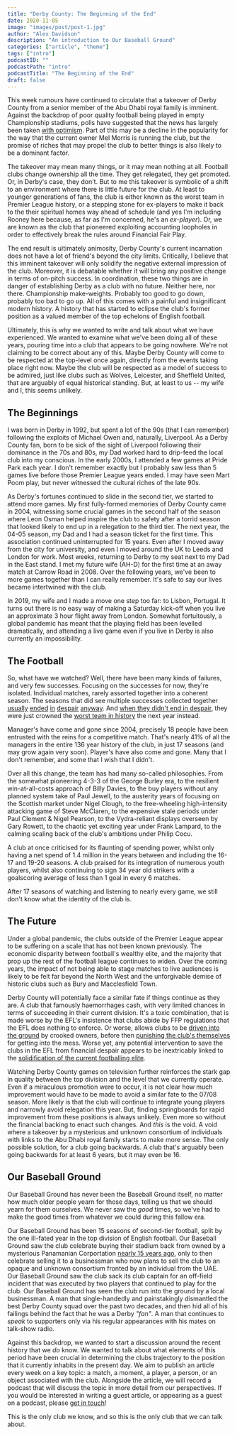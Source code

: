 ```yaml
---
title: "Derby County: The Beginning of the End"
date: 2020-11-05
image: "images/post/post-1.jpg"
author: "Alex Davidson"
description: "An introduction to Our Baseball Ground"
categories: ["article", "theme"]
tags: ["intro"]
podcastID: ""
podcastPath: "intro"
podcastTitle: "The Beginning of the End"
draft: false
---
```


This week rumours have continued to circulate that a takeover of Derby
County from a senior member of the Abu Dhabi royal family is imminent.
Against the backdrop of poor quality football being played in empty
Championship stadiums, polls have suggested that the news has largely
been taken [with
optimism](https://dcfcfans.uk/topic/35944-poll-mel-selling-derby-county-fc/).
Part of this may be a decline in the popularity for the way that the
current owner Mel Morris is running the club, but the promise of riches
that may propel the club to better things is also likely to be a
dominant factor.

The takeover may mean many things, or it may mean nothing at all.
Football clubs change ownership all the time. They get relegated, they
get promoted. Or, in Derby's case, they don't. But to me this takeover
is symbolic of a shift to an environment where there is little future
for the club. At least to younger generations of fans, the club is
either known as the worst team in Premier League history, or a stepping
stone for ex-players to make it back to the their spiritual homes way
ahead of schedule (and yes I'm including Rooney here because, as far as
I'm concerned, he's an *ex-player*). Or, we are known as the club that
pioneered exploiting accounting loopholes in order to effectively break
the rules around Financial Fair Play.

The end result is ultimately animosity, Derby County's current
incarnation does not have a lot of friend's beyond the city limits.
Critically, I believe that this imminent takeover will only solidify the
negative external impression of the club. Moreover, it is debatable
whether it will bring any positive change in terms of on-pitch success.
In coordination, these two things are in danger of establishing Derby as
a club with no future. Neither here, nor there. Championship
make-weights. Probably too good to go down, probably too bad to go up.
All of this comes with a painful and insignificant modern history. A
history that has started to eclipse the club's former position as a
valued member of the top echelons of English football.

Ultimately, this is why we wanted to write and talk about what we have
experienced. We wanted to examine what we've been doing all of these
years, pouring time into a club that appears to be going nowhere. We're
not claiming to be correct about any of this. Maybe Derby County will
come to be respected at the top-level once again, directly from the
events taking place right now. Maybe the club will be respected as a
model of success to be admired, just like clubs such as Wolves,
Leicester, and Sheffield United, that are arguably of equal historical
standing. But, at least to us -- my wife and I, this seems unlikely.

## The Beginnings

I was born in Derby in 1992, but spent a lot of the 90s (that I can
remember) following the exploits of Michael Owen and, naturally,
Liverpool. As a Derby County fan, born to be sick of the sight of
Liverpool following their dominance in the 70s and 80s, my Dad worked
hard to drip-feed the local club into my conscious. In the early 2000s,
I attended a few games at Pride Park each year. I don't remember exactly
but I probably saw less than 5 games live before those Premier League
years ended. I may have seen Mart Poom play, but never witnessed the
cultural riches of the late 90s.

As Derby's fortunes continued to slide in the second tier, we started to
attend more games. My first fully-formed memories of Derby County came
in 2004, witnessing some crucial games in the second half of the season
where Leon Osman helped inspire the club to safety after a torrid season
that looked likely to end up in a relegation to the third tier. The next
year, the 04-05 season, my Dad and I had a season ticket for the first
time. This association continued uninterrupted for 15 years. Even after
I moved away from the city for university, and even I moved around the
UK to Leeds and London for work. Most weeks, returning to Derby to my
seat next to my Dad in the East stand. I met my future wife (AH-D) for
the first time at an away match at Carrow Road in 2008. Over the
following years, we've been to more games together than I can really
remember. It's safe to say our lives became intertwined with the club.

In 2019, my wife and I made a move one step too far: to Lisbon,
Portugal. It turns out there is no easy way of making a Saturday
kick-off when you live an approximate 3 hour flight away from London.
Somewhat fortuitously, a global pandemic has meant that the playing
field has been levelled dramatically, and attending a live game even if
you live in Derby is also currently an impossibility.

## The Football

So, what have we watched? Well, there have been many kinds of failures,
and very few successes. Focusing on the successes for now, they're
isolated. Individual matches, rarely assorted together into a coherent
season. The seasons that did see multiple successes collected together
[usually](http://news.bbc.co.uk/sport2/hi/football/eng_div_1/4537183.stm)
[ended](https://www.bbc.com/sport/football/27452294)
[in](https://www.bbc.com/sport/football/32459763)
[despair](https://www.bbc.com/sport/football/44026478)
[anyway](https://www.bbc.com/sport/football/48331145). And [when they
didn't end in
despair](http://news.bbc.co.uk/sport2/hi/football/eng_div_1/6689971.stm),
they were just crowned the [worst team in
history](http://news.bbc.co.uk/sport2/hi/football/teams/d/derby_county/4856682.stm)
the next year instead.

Manager's have come and gone since 2004, precisely 18 people have been
entrusted with the reins for a competitive match. That's nearly 41% of
all the managers in the entire 136 year history of the club, in just 17
seasons (and may grow again very soon). Player's have also come and
gone. Many that I don't remember, and some that I wish that I didn't.

Over all this change, the team has had many so-called philosophies.
From the somewhat pioneering 4-3-3 of the George Burley era, to the
resilient win-at-all-costs approach of Billy Davies, to the buy players
without any planned system take of Paul Jewell, to the austerity years
of focusing on the Scottish market under Nigel Clough, to the
free-wheeling high-intensity attacking game of Steve McClaren, to the
expensive stale periods under Paul Clement & Nigel Pearson, to the
Vydra-reliant displays overseen by Gary Rowett, to the chaotic yet
exciting year under Frank Lampard, to the calming scaling back of the
club's ambitions under Philip Cocu.

A club at once criticised for its flaunting of spending power, whilst
only having a net spend of 1.4 million in the years between and
including the 16-17 and 19-20 seasons. A club praised for its
integration of numerous youth players, whilst also continuing to sign
34 year old strikers with a goalscoring average of less than 1 goal in
every 6 matches.

After 17 seasons of watching and listening to nearly every game, we
still don't know what the identity of the club is.

## The Future

Under a global pandemic, the clubs outside of the Premier League appear
to be suffering on a scale that has not been known previously. The
economic disparity between football's wealthy elite, and the majority
that prop up the rest of the football league continues to widen. Over
the coming years, the impact of not being able to stage matches to live
audiences is likely to be felt far beyond the North West and the
unforgivable demise of historic clubs such as Bury and Macclesfield
Town.

Derby County will potentially face a similar fate if things continue
as they are. A club that famously haemorrhages cash, with very limited
chances in terms of succeeding in their current division. It's a toxic
combination, that is made worse by the EFL's insistence that clubs abide
by FFP regulations that the EFL does nothing to enforce. Or worse,
allows clubs to be [driven into the
ground](https://www.bbc.co.uk/sport/football/53247333) by crooked
owners, before then [punishing the club's
themselves](https://www.bbc.com/sport/football/53318930) for getting
into the mess. Worse yet, any potential intervention to save the clubs
in the EFL from financial despair appears to be inextricably linked to
the [solidification of the current footballing
elite](https://www.bbc.com/sport/football/54545053).

Watching Derby County games on television further reinforces the stark
gap in quality between the top division and the level that we currently
operate. Even if a miraculous promotion were to occur, it is not clear
how much improvement would have to be made to avoid a similar fate to
the 07/08 season. More likely is that the club will continue to
integrate young players and narrowly avoid relegation this year. But,
finding springboards for rapid improvement from these positions is
always unlikely. Even more so without the financial backing to enact
such changes. And *this* is the void. A void where a takeover by a
mysterious and unknown consortium of individuals with links to the Abu
Dhabi royal family starts to make more sense. The only possible
solution, for a club going backwards. A club that's arguably been going
backwards for at least 6 years, but it may even be 16.

## Our Baseball Ground

Our Baseball Ground has never been the Baseball Ground itself, no matter
how much older people yearn for those days, telling us that we should
yearn for them ourselves. We never saw the *good* times, so we've had to
make the good times from whatever we could during this fallow era.

Our Baseball Ground has been 15 seasons of second-tier football, split
by the one ill-fated year in the top division of English football. Our
Baseball Ground saw the club celebrate buying their stadium back from
owned by a mysterious Panamanian Corportation [nearly 15 years
ago](http://news.bbc.co.uk/sport2/hi/football/4954484.stm), only to then
celebrate selling it to a businessman who now plans to sell the club to
an opaque and unknown consortium fronted by an individual from the UAE.
Our Baseball Ground saw the club sack its club captain for an off-field
incident that was executed by two players that continued to play for the
club. Our Baseball Ground has seen the club run into the ground by a
local businessman. A man that single-handedly and painstakingly
dismantled the best Derby County squad over the past two decades, and
then hid all of his failings behind the fact that he was a Derby
*"fan"*. A man that continues to *speak* to supporters only via his
regular appearances with his mates on talk-show radio.

Against this backdrop, we wanted to start a discussion around the
recent history that we *do* know. We wanted to talk about what elements
of this period have been crucial in determining the clubs trajectory to
the position that it currently inhabits in the present day. We aim to
publish an article every week on a key topic: a match, a moment, a
player, a person, or an object associated with the club. Alongside the
article, we will record a podcast that will discuss the topic in more
detail from our perspectives. If you would be interested in writing a
guest article, or appearing as a guest on a podcast, please [get in
touch](http://localhost:1313/contact/)!

This is the only club we know, and so this is the only club that we can
talk about.
